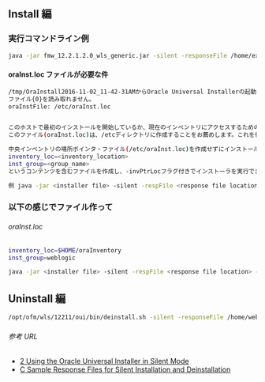 
## Install 編

### 実行コマンドライン例

```bash
java -jar fmw_12.2.1.2.0_wls_generic.jar -silent -responseFile /home/exampleuser/response/wls.rsp
```
#### oraInst.loc ファイルが必要な件

```bash
/tmp/OraInstall2016-11-02_11-42-31AMからOracle Universal Installerの起動を準備中
ファイル{0}を読み取れません。
oraInstFile: /etc/oraInst.loc


このホストで最初のインストールを開始しているか、現在のインベントリにアクセスするための十分な権限がありません。このインストールの一部として、インストーラ・ファイルのディレクトリを指定する必要があります。これは"インベントリ・ディレクトリ"と呼ばれます。インベントリ・ディレクトリ内には、インストーラによりインベントリ・データを格納する各製品のサブディレクトリが自動的に作成されます。通常、1製品当たり150KBが消費されます。
このファイル(oraInst.loc)は、/etcディレクトリに作成することをお薦めします。これを行うにはroot権限が必要です。インストーラを終了し、/tmp/createCentralInventory1478054557118.shにあるスクリプトを実行して、中央インベントリの場所を設定できます。

中央インベントリの場所ポインタ・ファイル(/etc/oraInst.loc)を作成せずにインストールを続行する場合は、任意の書込み可能な場所に
inventory_loc=<inventory_location>
inst_group=<group_name>
というコンテンツを含むファイルを作成し、-invPtrLocフラグ付きでインストーラを実行できます。

例 java -jar <installer file> -silent -respFile <response file location> -invPtrLoc <absolute path to the file>
```

### 以下の感じでファイル作って

######  oraInst.loc

```bash
inventory_loc=$HOME/oraInventory
inst_group=weblogic
```

```bash
java -jar <installer file> -silent -respFile <response file location> -invPtrLoc {PATH}/oraInst.loc
```


## Uninstall 編

```bash
/opt/ofm/wls/12211/oui/bin/deinstall.sh -silent -responseFile /home/weblogic/wls12212-full-deinst.rsp -logLevel FINE
```


###### 参考 URL

- [2 Using the Oracle Universal Installer in Silent Mode](https://docs.oracle.com/middleware/12212/lcm/OUIRF/GUID-2DBCEBB2-165B-4976-A3B8-9B25C30BAC2B.htm#OUIRF323)
- [C Sample Response Files for Silent Installation and Deinstallation](https://docs.oracle.com/middleware/12212/lcm/OUIRF/GUID-19DEEA75-CC63-47D4-BDC7-038E133490E0.htm#OUIRF370)



